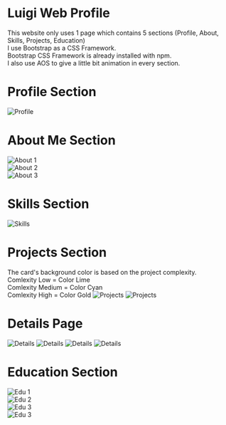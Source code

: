 # Luigi Web Profile
This website only uses 1 page which contains 5 sections (Profile, About, Skills, Projects, Education)\
I use Bootstrap as a CSS Framework.\
Bootstrap CSS Framework is already installed with npm.\
I also use AOS to give a little bit animation in every section.

# Profile Section
![Profile](https://github.com/StefanusLuigiMarcellino/myprofile/blob/main/public/img/profilesection.png?raw=true)

# About Me Section
![About 1](https://github.com/StefanusLuigiMarcellino/myprofile/blob/main/public/img/aboutsection1.png?raw=true)\
![About 2](https://github.com/StefanusLuigiMarcellino/myprofile/blob/main/public/img/aboutsection2.png?raw=true)\
![About 3](https://github.com/StefanusLuigiMarcellino/myprofile/blob/main/public/img/aboutsection3.png?raw=true)

# Skills Section
![Skills](https://github.com/StefanusLuigiMarcellino/myprofile/blob/main/public/img/skillssection.png?raw=true)

# Projects Section
The card's background color is based on the project complexity.\
Comlexity Low = Color Lime\
Comlexity Medium = Color Cyan\
Comlexity High = Color Gold
![Projects](https://github.com/StefanusLuigiMarcellino/myprofile/blob/main/public/img/projectssection1.png?raw=true)
![Projects](https://github.com/StefanusLuigiMarcellino/myprofile/blob/main/public/img/projectssection2.png?raw=true)

# Details Page
![Details](https://github.com/StefanusLuigiMarcellino/myprofile/blob/main/public/img/detail1.png?raw=true)
![Details](https://github.com/StefanusLuigiMarcellino/myprofile/blob/main/public/img/detail2.png?raw=true)
![Details](https://github.com/StefanusLuigiMarcellino/myprofile/blob/main/public/img/detail3.png?raw=true)
![Details](https://github.com/StefanusLuigiMarcellino/myprofile/blob/main/public/img/detail4.png?raw=true)

# Education Section
![Edu 1](https://github.com/StefanusLuigiMarcellino/myprofile/blob/main/public/img/edusection1.png?raw=true)\
![Edu 2](https://github.com/StefanusLuigiMarcellino/myprofile/blob/main/public/img/edusection2.png?raw=true)\
![Edu 3](https://github.com/StefanusLuigiMarcellino/myprofile/blob/main/public/img/edusection3.png?raw=true)\
![Edu 3](https://github.com/StefanusLuigiMarcellino/myprofile/blob/main/public/img/edusection4.png?raw=true)

